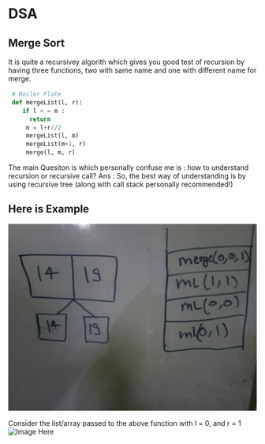 # DSA
## Merge Sort
It is quite a recursivey algorith which gives you good test of recursion by having three functions,
two with same name and one with different name for merge.
```python 
 # Boiler Plate
 def mergeList(l, r):
    if l < = m :
      return 
     m = l+r//2
     mergeList(l, m)
     mergeList(m+1, r)
     merge(l, m, r)
```

The main Quesiton is which personally confuse me is : how to understand recursion or recursive call?
Ans : So, the best way of understanding is by using recursive tree (along with call stack personally recommended!)

## Here is Example
![Image Here](https://github.com/Akarsh711/DSA/blob/master/images/IMG_20201119_223602112.jpg)

Consider the list/array passed to the above function with l = 0, and r = 1
![Image Here]()
